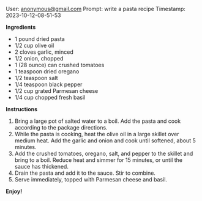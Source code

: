 User: anonymous@gmail.com
Prompt: write a pasta recipe
Timestamp: 2023-10-12-08-51-53

**Ingredients**

* 1 pound dried pasta
* 1/2 cup olive oil
* 2 cloves garlic, minced
* 1/2 onion, chopped
* 1 (28 ounce) can crushed tomatoes
* 1 teaspoon dried oregano
* 1/2 teaspoon salt
* 1/4 teaspoon black pepper
* 1/2 cup grated Parmesan cheese
* 1/4 cup chopped fresh basil

**Instructions**

1. Bring a large pot of salted water to a boil. Add the pasta and cook according to the package directions.
2. While the pasta is cooking, heat the olive oil in a large skillet over medium heat. Add the garlic and onion and cook until softened, about 5 minutes.
3. Add the crushed tomatoes, oregano, salt, and pepper to the skillet and bring to a boil. Reduce heat and simmer for 15 minutes, or until the sauce has thickened.
4. Drain the pasta and add it to the sauce. Stir to combine.
5. Serve immediately, topped with Parmesan cheese and basil.

**Enjoy!**